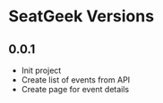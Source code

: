 # SeatGeek Versions

## 0.0.1
* Init project
* Create list of events from API
* Create page for event details